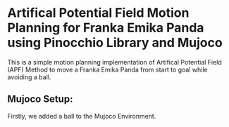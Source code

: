 # Artifical Potential Field Motion Planning for Franka Emika Panda using Pinocchio Library and Mujoco

This is a simple motion planning implementation of Artifical Potential Field (APF) Method to move a Franka Emika Panda from start to goal while avoiding a ball.

## Mujoco Setup:
Firstly, we added a ball to the Mujoco Environment.